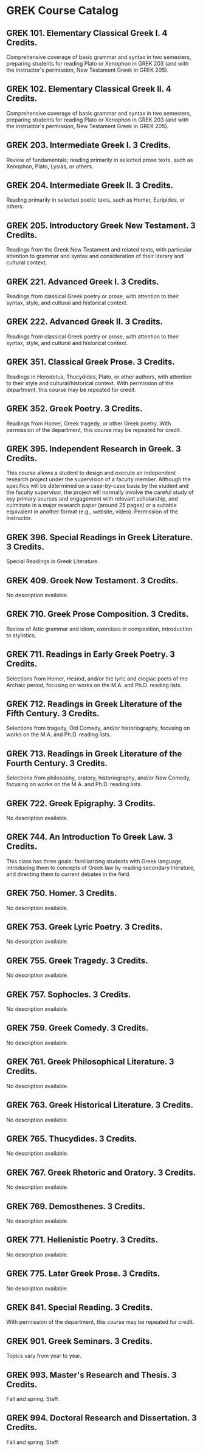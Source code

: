 # GREK Course Catalog

## GREK 101. Elementary Classical Greek I. 4 Credits.

Comprehensive coverage of basic grammar and syntax in two semesters, preparing students for reading Plato or Xenophon in GREK 203 (and with the instructor's permission, New Testament Greek in GREK 205).

## GREK 102. Elementary Classical Greek II. 4 Credits.

Comprehensive coverage of basic grammar and syntax in two semesters, preparing students for reading Plato or Xenophon in GREK 203 (and with the instructor's permission, New Testament Greek in GREK 205).

## GREK 203. Intermediate Greek I. 3 Credits.

Review of fundamentals; reading primarily in selected prose texts, such as Xenophon, Plato, Lysias, or others.

## GREK 204. Intermediate Greek II. 3 Credits.

Reading primarily in selected poetic texts, such as Homer, Euripides, or others.

## GREK 205. Introductory Greek New Testament. 3 Credits.

Readings from the Greek New Testament and related texts, with particular attention to grammar and syntax and consideration of their literary and cultural context.

## GREK 221. Advanced Greek I. 3 Credits.

Readings from classical Greek poetry or prose, with attention to their syntax, style, and cultural and historical context.

## GREK 222. Advanced Greek II. 3 Credits.

Readings from classical Greek poetry or prose, with attention to their syntax, style, and cultural and historical context.

## GREK 351. Classical Greek Prose. 3 Credits.

Readings in Herodotus, Thucydides, Plato, or other authors, with attention to their style and cultural/historical context. With permission of the department, this course may be repeated for credit.

## GREK 352. Greek Poetry. 3 Credits.

Readings from Homer, Greek tragedy, or other Greek poetry. With permission of the department, this course may be repeated for credit.

## GREK 395. Independent Research in Greek. 3 Credits.

This course allows a student to design and execute an independent research project under the supervision of a faculty member. Although the specifics will be determined on a case-by-case basis by the student and the faculty supervisor, the project will normally involve the careful study of key primary sources and engagement with relevant scholarship, and culminate in a major research paper (around 25 pages) or a suitable equivalent in another format (e.g., website, video). Permission of the Instructor.

## GREK 396. Special Readings in Greek Literature. 3 Credits.

Special Readings in Greek Literature.

## GREK 409. Greek New Testament. 3 Credits.

No description available.

## GREK 710. Greek Prose Composition. 3 Credits.

Review of Attic grammar and idiom, exercises in composition, introduction to stylistics.

## GREK 711. Readings in Early Greek Poetry. 3 Credits.

Selections from Homer, Hesiod, and/or the lyric and elegiac poets of the Archaic period, focusing on works on the M.A. and Ph.D. reading lists.

## GREK 712. Readings in Greek Literature of the Fifth Century. 3 Credits.

Selections from tragedy, Old Comedy, and/or historiography, focusing on works on the M.A. and Ph.D. reading lists.

## GREK 713. Readings in Greek Literature of the Fourth Century. 3 Credits.

Selections from philosophy, oratory, historiography, and/or New Comedy, focusing on works on the M.A. and Ph.D. reading lists.

## GREK 722. Greek Epigraphy. 3 Credits.

No description available.

## GREK 744. An Introduction To Greek Law. 3 Credits.

This class has three goals: familiarizing students with Greek language, introducing them to concepts of Greek law by reading secondary literature, and directing them to current debates in the field.

## GREK 750. Homer. 3 Credits.

No description available.

## GREK 753. Greek Lyric Poetry. 3 Credits.

No description available.

## GREK 755. Greek Tragedy. 3 Credits.

No description available.

## GREK 757. Sophocles. 3 Credits.

No description available.

## GREK 759. Greek Comedy. 3 Credits.

No description available.

## GREK 761. Greek Philosophical Literature. 3 Credits.

No description available.

## GREK 763. Greek Historical Literature. 3 Credits.

No description available.

## GREK 765. Thucydides. 3 Credits.

No description available.

## GREK 767. Greek Rhetoric and Oratory. 3 Credits.

No description available.

## GREK 769. Demosthenes. 3 Credits.

No description available.

## GREK 771. Hellenistic Poetry. 3 Credits.

No description available.

## GREK 775. Later Greek Prose. 3 Credits.

No description available.

## GREK 841. Special Reading. 3 Credits.

With permission of the department, this course may be repeated for credit.

## GREK 901. Greek Seminars. 3 Credits.

Topics vary from year to year.

## GREK 993. Master's Research and Thesis. 3 Credits.

Fall and spring. Staff.

## GREK 994. Doctoral Research and Dissertation. 3 Credits.

Fall and spring. Staff.

